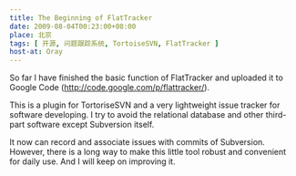 ```yaml
---
title: The Beginning of FlatTracker
date: 2009-08-04T00:23:00+08:00
place: 北京
tags: [ 开源, 问题跟踪系统, TortoiseSVN, FlatTracker ]
host-at: Oray
---
```

So far I have finished the basic function of FlatTracker and uploaded it to Google Code (<http://code.google.com/p/flattracker/>).

This is a plugin for TortoriseSVN and a very lightweight issue tracker for software developing. I try to avoid the relational database and other third-part software except Subversion itself.

It now can record and associate issues with commits of Subversion. However, there is a long way to make this little tool robust and convenient for daily use. And I will keep on improving it.
